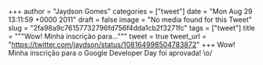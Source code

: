 
+++
author = "Jaydson Gomes"
categories = ["tweet"]
date = "Mon Aug 29 13:11:59 +0000 2011"
draft = false
image = "No media found for this Tweet"
slug = "2fa98a9c76157732796fd756f4dda1cb2f3271fc"
tags = ["tweet"]
title = """Wow! Minha inscrição para..."""
tweet = true
tweet_url = "https://twitter.com/jaydson/status/108164998504783872"
+++
Wow! Minha inscrição para o Google Developer Day foi aprovada! \o/
